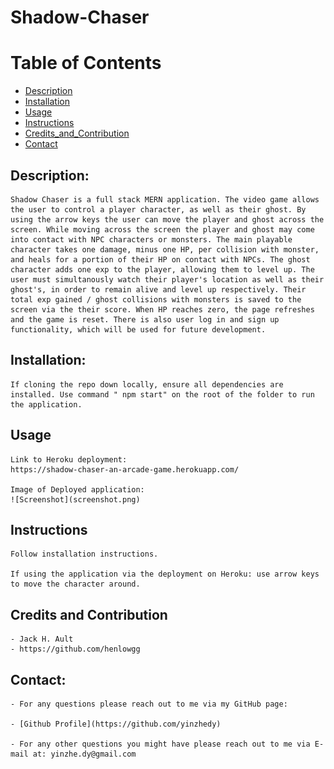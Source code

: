 # Shadow-Chaser

# Table of Contents



- [Description](#description)
- [Installation](#installation)
- [Usage](#usage)
- [Instructions](#instructions)
- [Credits_and_Contribution](#Credits_and_Contribution)
- [Contact](#contact)

## Description:
    Shadow Chaser is a full stack MERN application. The video game allows the user to control a player character, as well as their ghost. By using the arrow keys the user can move the player and ghost across the screen. While moving across the screen the player and ghost may come into contact with NPC characters or monsters. The main playable character takes one damage, minus one HP, per collision with monster, and heals for a portion of their HP on contact with NPCs. The ghost character adds one exp to the player, allowing them to level up. The user must simultanously watch their player's location as well as their ghost's, in order to remain alive and level up respectively. Their total exp gained / ghost collisions with monsters is saved to the screen via the their score. When HP reaches zero, the page refreshes and the game is reset. There is also user log in and sign up functionality, which will be used for future development.

## Installation:
    If cloning the repo down locally, ensure all dependencies are installed. Use command " npm start" on the root of the folder to run the application. 

## Usage
    Link to Heroku deployment:
    https://shadow-chaser-an-arcade-game.herokuapp.com/

    Image of Deployed application:
    ![Screenshot](screenshot.png)

## Instructions
    Follow installation instructions.

    If using the application via the deployment on Heroku: use arrow keys to move the character around. 

## Credits and Contribution
    - Jack H. Ault
    - https://github.com/henlowgg

## Contact:
    - For any questions please reach out to me via my GitHub page:

    - [Github Profile](https://github.com/yinzhedy)

    - For any other questions you might have please reach out to me via E-mail at: yinzhe.dy@gmail.com